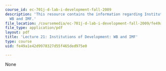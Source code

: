 ```yaml
---
course_id: ec-701j-d-lab-i-development-fall-2009
description: 'This resource contains the information regarding Institutions of Development:
  WB and IMF.'
file_location: /coursemedia/ec-701j-d-lab-i-development-fall-2009/fe49a1e42d9978327d55f465ded975e0_MITEC_701JF09_lec21_nb.pdf
file_type: application/pdf
layout: pdf
title: 'Lecture 21: Institutions of Development: WB and IMF'
type: course
uid: fe49a1e42d9978327d55f465ded975e0

---
```

None